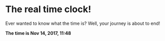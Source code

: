 # The real time clock!

Ever wanted to know what the time is? Well, your journey is about to end!

**The time is Nov 14, 2017, 11:48**